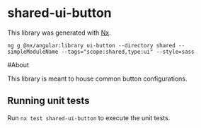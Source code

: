 # shared-ui-button

This library was generated with [Nx](https://nx.dev).

`ng g @nx/angular:library ui-button --directory shared --simpleModuleName --tags="scope:shared,type:ui" --style=sass`

#About

This library is meant to house common button configurations.

## Running unit tests

Run `nx test shared-ui-button` to execute the unit tests.
